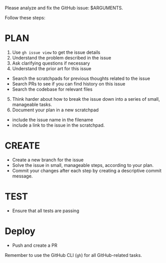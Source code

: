 Please analyze and fix the GitHub issue: $ARGUMENTS.

Follow these steps:

# PLAN

1. Use `gh issue view` to get the issue details
2. Understand the problem described in the issue
3. Ask clarifying questions if necessary
4. Understand the prior art for this issue

- Search the scratchpads for previous thoughts related to the issue
- Search PRs to see if you can find history on this issue
- Search the codebase for relevant files

5. Think harder about how to break the issue down into a series of small,
   manageable tasks.
6. Document your plan in a new scratchpad

- include the issue name in the filename
- include a link to the issue in the scratchpad.

# CREATE

- Create a new branch for the issue
- Solve the issue in small, manageable steps, according to your plan.
- Commit your changes after each step by creating a descriptive commit message.

# TEST

- Ensure that all tests are passing

# Deploy

- Push and create a PR

Remember to use the GitHub CLI (`gh`) for all GitHub-related tasks.
